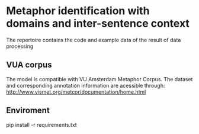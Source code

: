 # Metaphor identification with domains and inter-sentence context
The repertoire contains the code and example data of the result of data processing

## VUA corpus
The model is compatible with VU Amsterdam Metaphor Corpus. The dataset and corresponding annotation information are acessible through: 
http://www.vismet.org/metcor/documentation/home.html

## Enviroment
pip install -r requirements.txt

## 
